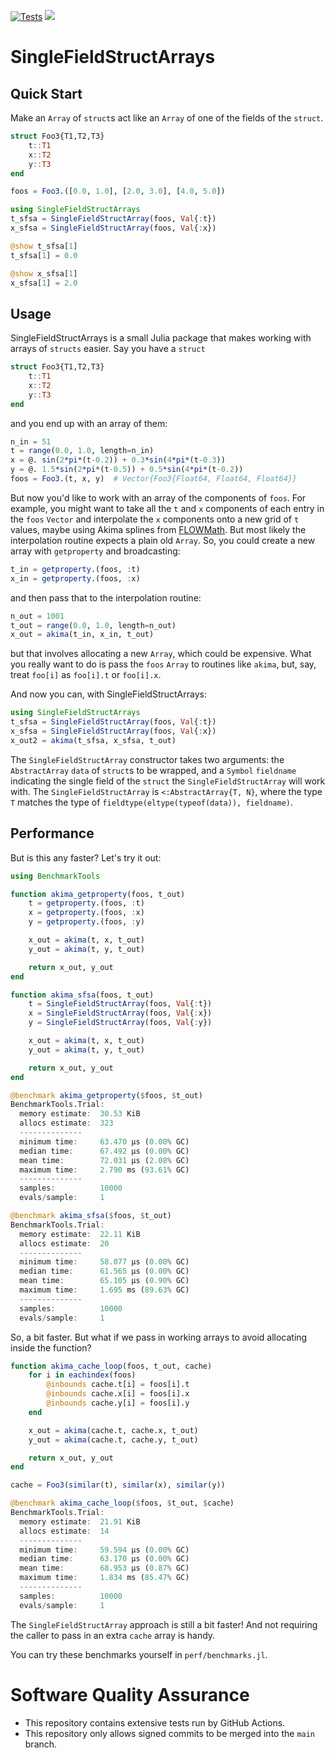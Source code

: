 [![Tests](https://github.com/OpenMDAO/SingleFieldStructArrays.jl/actions/workflows/test.yaml/badge.svg)](https://github.com/OpenMDAO/SingleFieldStructArrays.jl/actions/workflows/test.yaml)
[![](https://img.shields.io/badge/docs-dev-blue.svg)](https://OpenMDAO.github.io/SingleFieldStructArrays.jl/dev)

# SingleFieldStructArrays

## Quick Start
Make an `Array` of `struct`s act like an `Array` of one of the fields of the
`struct`.

```julia
struct Foo3{T1,T2,T3}
    t::T1
    x::T2
    y::T3
end

foos = Foo3.([0.0, 1.0], [2.0, 3.0], [4.0, 5.0])

using SingleFieldStructArrays
t_sfsa = SingleFieldStructArray(foos, Val{:t})
x_sfsa = SingleFieldStructArray(foos, Val{:x})

@show t_sfsa[1]
t_sfsa[1] = 0.0

@show x_sfsa[1]
x_sfsa[1] = 2.0
```

## Usage

SingleFieldStructArrays is a small Julia package that makes working with arrays
of `structs` easier. Say you have a `struct`

```julia
struct Foo3{T1,T2,T3}
    t::T1
    x::T2
    y::T3
end
```

and you end up with an array of them:

```julia
n_in = 51
t = range(0.0, 1.0, length=n_in)
x = @. sin(2*pi*(t-0.2)) + 0.3*sin(4*pi*(t-0.3))
y = @. 1.5*sin(2*pi*(t-0.5)) + 0.5*sin(4*pi*(t-0.2))
foos = Foo3.(t, x, y)  # Vector{Foo3{Float64, Float64, Float64}}
```

But now you'd like to work with an array of the components of `foos`. For
example, you might want to take all the `t` and `x` components of each entry in
the `foos` `Vector` and interpolate the `x` components onto a new grid of `t`
values, maybe using Akima splines from
[FLOWMath](https://github.com/byuflowlab/FLOWMath.jl). But most likely the
interpolation routine expects a plain old `Array`. So, you could create a new
array with `getproperty` and broadcasting:

```julia
t_in = getproperty.(foos, :t)
x_in = getproperty.(foos, :x)
```

and then pass that to the interpolation routine:

```julia
n_out = 1001
t_out = range(0.0, 1.0, length=n_out)
x_out = akima(t_in, x_in, t_out)
```

but that involves allocating a new `Array`, which could be expensive. What you really
want to do is pass the `foos` `Array` to routines like `akima`,
but, say, treat `foo[i]` as `foo[i].t` or `foo[i].x`.

And now you can, with SingleFieldStructArrays:

```julia
using SingleFieldStructArrays
t_sfsa = SingleFieldStructArray(foos, Val{:t})
x_sfsa = SingleFieldStructArray(foos, Val{:x})
x_out2 = akima(t_sfsa, x_sfsa, t_out)
```

The `SingleFieldStructArray` constructor takes two arguments: the
`AbstractArray` `data` of `struct`s to be wrapped, and a `Symbol` `fieldname`
indicating the single field of the `struct` the `SingleFieldStructArray` will
work with. The `SingleFieldStructArray` is `<:AbstractArray{T, N}`, where the
type `T` matches the type of `fieldtype(eltype(typeof(data)), fieldname)`.

## Performance
But is this any faster? Let's try it out:
```julia
using BenchmarkTools

function akima_getproperty(foos, t_out)
    t = getproperty.(foos, :t)
    x = getproperty.(foos, :x)
    y = getproperty.(foos, :y)

    x_out = akima(t, x, t_out)
    y_out = akima(t, y, t_out)

    return x_out, y_out
end

function akima_sfsa(foos, t_out)
    t = SingleFieldStructArray(foos, Val{:t})
    x = SingleFieldStructArray(foos, Val{:x})
    y = SingleFieldStructArray(foos, Val{:y})

    x_out = akima(t, x, t_out)
    y_out = akima(t, y, t_out)

    return x_out, y_out
end

@benchmark akima_getproperty($foos, $t_out)
BenchmarkTools.Trial:
  memory estimate:  30.53 KiB
  allocs estimate:  323
  --------------
  minimum time:     63.470 μs (0.00% GC)
  median time:      67.492 μs (0.00% GC)
  mean time:        72.031 μs (2.08% GC)
  maximum time:     2.790 ms (93.61% GC)
  --------------
  samples:          10000
  evals/sample:     1

@benchmark akima_sfsa($foos, $t_out)
BenchmarkTools.Trial:
  memory estimate:  22.11 KiB
  allocs estimate:  20
  --------------
  minimum time:     58.077 μs (0.00% GC)
  median time:      61.565 μs (0.00% GC)
  mean time:        65.105 μs (0.90% GC)
  maximum time:     1.695 ms (89.63% GC)
  --------------
  samples:          10000
  evals/sample:     1
```

So, a bit faster. But what if we pass in working arrays to avoid allocating
inside the function?

```julia
function akima_cache_loop(foos, t_out, cache)
    for i in eachindex(foos)
        @inbounds cache.t[i] = foos[i].t
        @inbounds cache.x[i] = foos[i].x
        @inbounds cache.y[i] = foos[i].y
    end

    x_out = akima(cache.t, cache.x, t_out)
    y_out = akima(cache.t, cache.y, t_out)

    return x_out, y_out
end

cache = Foo3(similar(t), similar(x), similar(y))

@benchmark akima_cache_loop($foos, $t_out, $cache)
BenchmarkTools.Trial:
  memory estimate:  21.91 KiB
  allocs estimate:  14
  --------------
  minimum time:     59.594 μs (0.00% GC)
  median time:      63.170 μs (0.00% GC)
  mean time:        68.953 μs (0.87% GC)
  maximum time:     1.834 ms (85.47% GC)
  --------------
  samples:          10000
  evals/sample:     1
```

The `SingleFieldStructArray` approach is still a bit faster! And not requiring
the caller to pass in an extra `cache` array is handy.

You can try these benchmarks yourself in `perf/benchmarks.jl`.

# Software Quality Assurance
* This repository contains extensive tests run by GitHub Actions.
* This repository only allows signed commits to be merged into the `main` branch.
